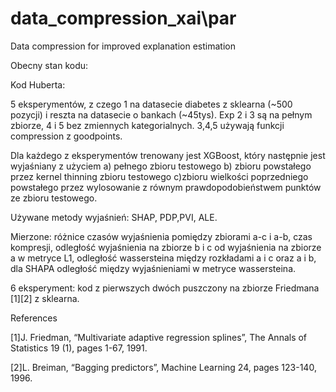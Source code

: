 # data_compression_xai\par
Data compression for improved explanation estimation

Obecny stan kodu:

  Kod Huberta:
  
  5 eksperymentów, z czego 1 na datasecie diabetes z sklearna (~500 pozycji) i reszta na datasecie o bankach (~45tys). Exp 2 i 3 są na pełnym zbiorze, 4 i 5 bez zmiennych kategorialnych. 3,4,5 używają funkcji compression z goodpoints.
  
  Dla każdego z eksperymentów trenowany jest XGBoost, który następnie jest wyjaśniany z użyciem a) pełnego zbioru testowego b) zbioru powstałego przez kernel thinning zbioru testowego c)zbioru wielkości poprzedniego powstałego przez wylosowanie z równym prawdopodobieństwem punktów ze zbioru testowego.
  
  Używane metody wyjaśnień: SHAP, PDP,PVI, ALE.
  
  Mierzone: różnice czasów wyjaśnienia pomiędzy zbiorami a-c i a-b, czas kompresji, odległość wyjaśnienia na zbiorze b i c od wyjaśnienia na zbiorze a w metryce L1, odległość wassersteina między rozkładami a i c oraz a i b, dla SHAPA odległość między wyjaśnieniami w metryce wassersteina.
  
  6 eksperyment: kod z pierwszych dwóch puszczony na zbiorze Friedmana [1][2] z sklearna.
  
  
  References
  
[1]J. Friedman, “Multivariate adaptive regression splines”, The Annals of Statistics 19 (1), pages 1-67, 1991.

[2]L. Breiman, “Bagging predictors”, Machine Learning 24, pages 123-140, 1996.
